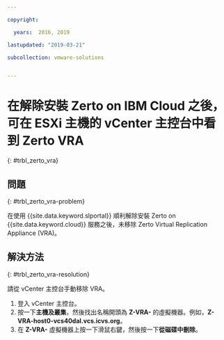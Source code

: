 ```yaml
---

copyright:

  years:  2016, 2019

lastupdated: "2019-03-21"

subcollection: vmware-solutions


---
```


# 在解除安裝 Zerto on IBM Cloud 之後，可在 ESXi 主機的 vCenter 主控台中看到 Zerto VRA
{: #trbl_zerto_vra}

## 問題
{: #trbl_zerto_vra-problem}

在使用 {{site.data.keyword.slportal}} 順利解除安裝 Zerto on {{site.data.keyword.cloud}} 服務之後，未移除 Zerto Virtual Replication Appliance (VRA)。

## 解決方法
{: #trbl_zerto_vra-resolution}

請從 vCenter 主控台手動移除 VRA。

1. 登入 vCenter 主控台。
2. 按一下**主機及叢集**，然後找出名稱開頭為 **Z-VRA-** 的虛擬機器。例如，**Z-VRA-host0-vcs40dal.vcs.icvs.org**。
3. 在 **Z-VRA-** 虛擬機器上按一下滑鼠右鍵，然後按一下**從磁碟中刪除**。
